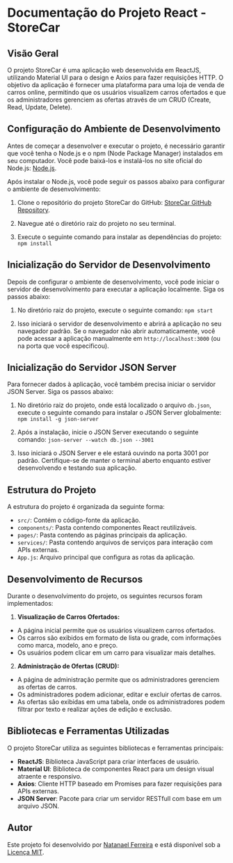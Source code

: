 # Documentação do Projeto React - StoreCar

## Visão Geral
O projeto StoreCar é uma aplicação web desenvolvida em ReactJS, utilizando Material UI para o design e Axios para fazer requisições HTTP. O objetivo da aplicação é fornecer uma plataforma para uma loja de venda de carros online, permitindo que os usuários visualizem carros ofertados e que os administradores gerenciem as ofertas através de um CRUD (Create, Read, Update, Delete).

## Configuração do Ambiente de Desenvolvimento
Antes de começar a desenvolver e executar o projeto, é necessário garantir que você tenha o Node.js e o npm (Node Package Manager) instalados em seu computador. Você pode baixá-los e instalá-los no site oficial do Node.js: [Node.js](https://nodejs.org/).

Após instalar o Node.js, você pode seguir os passos abaixo para configurar o ambiente de desenvolvimento:

1. Clone o repositório do projeto StoreCar do GitHub: [StoreCar GitHub Repository](https://github.com/ferreiranatan/carstore).

2. Navegue até o diretório raiz do projeto no seu terminal.

3. Execute o seguinte comando para instalar as dependências do projeto: `npm install`

## Inicialização do Servidor de Desenvolvimento
Depois de configurar o ambiente de desenvolvimento, você pode iniciar o servidor de desenvolvimento para executar a aplicação localmente. Siga os passos abaixo:

1. No diretório raiz do projeto, execute o seguinte comando: `npm start`

2. Isso iniciará o servidor de desenvolvimento e abrirá a aplicação no seu navegador padrão. Se o navegador não abrir automaticamente, você pode acessar a aplicação manualmente em `http://localhost:3000` (ou na porta que você especificou).

## Inicialização do Servidor JSON Server
Para fornecer dados à aplicação, você também precisa iniciar o servidor JSON Server. Siga os passos abaixo:

1. No diretório raiz do projeto, onde está localizado o arquivo `db.json`, execute o seguinte comando para instalar o JSON Server globalmente:  `npm install -g json-server`

2. Após a instalação, inicie o JSON Server executando o seguinte comando: `json-server --watch db.json --3001`

3. Isso iniciará o JSON Server e ele estará ouvindo na porta 3001 por padrão. Certifique-se de manter o terminal aberto enquanto estiver desenvolvendo e testando sua aplicação.

## Estrutura do Projeto
A estrutura do projeto é organizada da seguinte forma:

- `src/`: Contém o código-fonte da aplicação.
- `components/`: Pasta contendo componentes React reutilizáveis.
- `pages/`: Pasta contendo as páginas principais da aplicação.
- `services/`: Pasta contendo arquivos de serviços para interação com APIs externas.
- `App.js`: Arquivo principal que configura as rotas da aplicação.

## Desenvolvimento de Recursos
Durante o desenvolvimento do projeto, os seguintes recursos foram implementados:

1. **Visualização de Carros Ofertados:**
- A página inicial permite que os usuários visualizem carros ofertados.
- Os carros são exibidos em formato de lista ou grade, com informações como marca, modelo, ano e preço.
- Os usuários podem clicar em um carro para visualizar mais detalhes.

2. **Administração de Ofertas (CRUD):**
- A página de administração permite que os administradores gerenciem as ofertas de carros.
- Os administradores podem adicionar, editar e excluir ofertas de carros.
- As ofertas são exibidas em uma tabela, onde os administradores podem filtrar por texto e realizar ações de edição e exclusão.

## Bibliotecas e Ferramentas Utilizadas
O projeto StoreCar utiliza as seguintes bibliotecas e ferramentas principais:

- **ReactJS**: Biblioteca JavaScript para criar interfaces de usuário.
- **Material UI**: Biblioteca de componentes React para um design visual atraente e responsivo.
- **Axios**: Cliente HTTP baseado em Promises para fazer requisições para APIs externas.
- **JSON Server**: Pacote para criar um servidor RESTfull com base em um arquivo JSON.

## Autor
Este projeto foi desenvolvido por [Natanael Ferreira](https://www.linkedin.com/in/natanael-ferreira-67b86268/) e está disponível sob a [Licença MIT](LICENSE).
